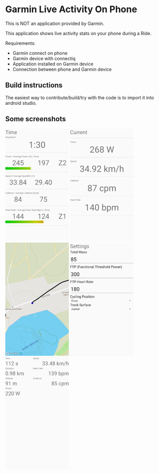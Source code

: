 # Garmin Live Activity On Phone

This is NOT an application provided by Garmin.

This application shows live activity stats on your phone during a Ride.

Requirements:
- Garmin connect on phone
- Garmin device with connectiq
- Application installed on Garmin device
- Connection between phone and Garmin device

## Build instructions
The easiest way to contribute/build/try with the code is to import it into android studio.

## Some screenshots
<img alt="Main screen with time, power, speed, heart rate and cadence" src="screenshots/large_overview.png" width="200px">
<img alt="The simple overview, power, speed, heart rate and cadence" src="screenshots/simple_overview.png" width="200px">
<img alt="The map with current location and track" src="screenshots/map.png" width="200px">
<img alt="The settings with mass, FTP, FTP heart rate, bike settings and road type" src="screenshots/settings.png" width="200px">
<img alt="The larger overview of some fields" src="screenshots/all_fields.png" width="200px">
